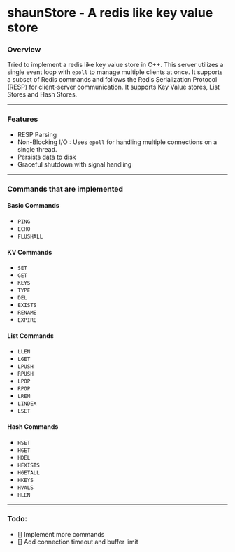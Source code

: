 # shaunStore - A redis like key value store

### Overview
Tried to implement a redis like key value store in C++. This server utilizes a single event loop with `epoll` to manage multiple clients at once.  It supports a subset of Redis commands and follows the Redis Serialization Protocol (RESP) for client-server communication. It supports Key Value stores, List Stores and Hash Stores.

---

### Features
- RESP Parsing
- Non-Blocking I/O : Uses `epoll` for handling multiple connections on a single thread.
- Persists data to disk
- Graceful shutdown with signal handling

---

### Commands that are implemented

#### Basic Commands
- `PING`
- `ECHO`
- `FLUSHALL`

#### KV Commands
- `SET`
- `GET`
- `KEYS`
- `TYPE`
- `DEL`
- `EXISTS`
- `RENAME`
- `EXPIRE`

#### List Commands
- `LLEN`
- `LGET`
- `LPUSH`
- `RPUSH`
- `LPOP`
- `RPOP`
- `LREM`
- `LINDEX`
- `LSET`

#### Hash Commands
- `HSET`
- `HGET`
- `HDEL`
- `HEXISTS`
- `HGETALL`
- `HKEYS`
- `HVALS`
- `HLEN`

---

### Todo:
- [] Implement more commands
- [] Add connection timeout and buffer limit